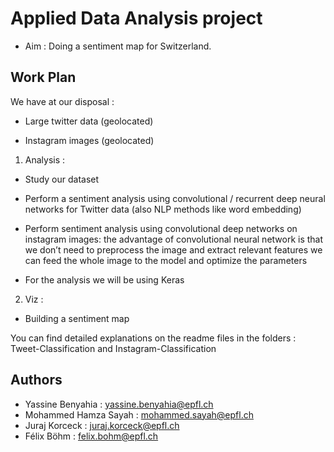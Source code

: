 # Applied Data Analysis project

- Aim : Doing a sentiment map for Switzerland.
 

## Work Plan

We have at our disposal :

- Large twitter data (geolocated)

- Instagram images (geolocated)

1. Analysis :

  - Study our dataset

  - Perform a sentiment analysis using convolutional / recurrent deep neural networks for Twitter data (also NLP methods like word             embedding)

   - Perform sentiment analysis using convolutional deep networks on instagram images: the advantage of convolutional neural network is       that we don’t need to preprocess the image and extract relevant features we can feed the whole image to the model and optimize the         parameters

   - For the analysis we will be using Keras

2. Viz : 

  - Building a sentiment map
         

You can find detailed explanations on the readme files in the folders : Tweet-Classification and Instagram-Classification
## Authors
- Yassine Benyahia : yassine.benyahia@epfl.ch
- Mohammed Hamza Sayah : mohammed.sayah@epfl.ch
- Juraj Korceck : juraj.korceck@epfl.ch
- Félix Böhm : felix.bohm@epfl.ch
